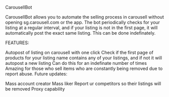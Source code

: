 CarousellBot

CarousellBot allows you to automate the selling process in carousell without opening sg.carousell.com or the app. The bot periodically checks for your listing at a regular interval, and if your listing is not in the first page, it will automatically post the exact same listing. This can be done indefinately.

FEATURES:

Autopost of listing on carousell with one click
Check if the first page of products for your listing name contains any of your listings, and if not it will autopost a new listing
Can do this for an indefinate number of times
Amazing for those who sell items who are constantly being removed due to report abuse.
Future updates:

Mass account creator
Mass liker
Report ur competitors so their listings will be removed
Proxy capability
